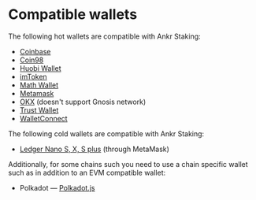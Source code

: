 # Compatible wallets

The following hot wallets are compatible with Ankr Staking:
* [Coinbase](https://www.coinbase.com/wallet)
* [Coin98](https://wallet.coin98.com/)
* [Huobi Wallet](https://www.huobiwallet.io/)
* [imToken](https://www.token.im/)
* [Math Wallet](https://www.mathwallet.org/)
* [Metamask](https://metamask.io)
* [OKX](https://www.okx.com/) (doesn't support Gnosis network) 
* [Trust Wallet](https://trustwallet.com/)
* [WalletConnect](https://walletconnect.com/)

The following cold wallets are compatible with Ankr Staking:
* [Ledger Nano S, X, S plus](https://www.ledger.com/) (through MetaMask) 

Additionally, for some chains such you need to use a chain specific wallet such as in addition to an EVM compatible wallet:
* Polkadot — [Polkadot.js](https://polkadot.js.org/)